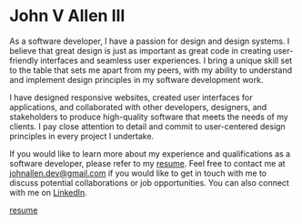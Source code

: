 # John V Allen III

As a software developer, I have a passion for design and design systems. I believe that great design is just as important as great code in creating user-friendly interfaces and seamless user experiences. I bring a unique skill set to the table that sets me apart from my peers, with my ability to understand and implement design principles in my software development work.

I have designed responsive websites, created user interfaces for applications, and collaborated with other developers, designers, and stakeholders to produce high-quality software that meets the needs of my clients. I pay close attention to detail and commit to user-centered design principles in every project I undertake.

If you would like to learn more about my experience and qualifications as a software developer, please refer to my [resume](files/Allen-John-V-resume-2023.pdf.zip). Feel free to contact me at johnallen.dev@gmail.com if you would like to get in touch with me to discuss potential collaborations or job opportunities. You can also connect with me on [LinkedIn](https://www.linkedin.com/in/johnvalleniii/).

<a href="files/Allen-John-V-resume-2023.pdf" download="file.pdf">resume</a>